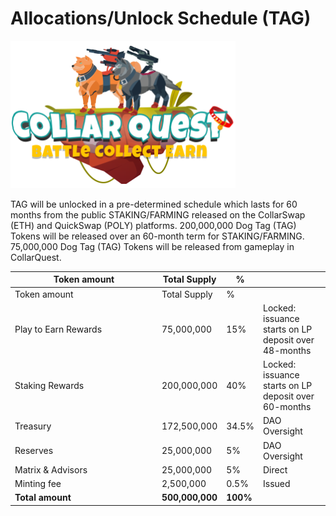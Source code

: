 # Allocations/Unlock Schedule (TAG)

![CollarQuest a Metaverse Play2Earn Ecosystem](../../../.gitbook/assets/CQ-Title.png)

TAG will be unlocked in a pre-determined schedule which lasts for 60 months from the public STAKING/FARMING released on the CollarSwap (ETH) and QuickSwap (POLY) platforms.  200,000,000 Dog Tag (TAG) Tokens will be released over an 60-month term for STAKING/FARMING.  75,000,000 Dog Tag (TAG) Tokens will be released from gameplay in CollarQuest.

<table data-header-hidden><thead><tr><th width="221">Token amount</th><th>Total Supply</th><th>%</th><th></th></tr></thead><tbody><tr><td>Token amount</td><td>Total Supply</td><td>%</td><td></td></tr><tr><td>Play to Earn Rewards</td><td>75,000,000</td><td>15%</td><td>Locked: issuance starts on LP deposit over 48-months</td></tr><tr><td>Staking Rewards</td><td>200,000,000</td><td>40%</td><td>Locked: issuance starts on LP deposit over 60-months</td></tr><tr><td>Treasury</td><td>172,500,000</td><td>34.5%</td><td>DAO Oversight</td></tr><tr><td>Reserves</td><td>25,000,000</td><td>5%</td><td>DAO Oversight</td></tr><tr><td>Matrix &#x26; Advisors</td><td>25,000,000</td><td>5%</td><td>Direct</td></tr><tr><td>Minting fee</td><td>2,500,000</td><td>0.5%</td><td>Issued</td></tr><tr><td><strong>Total amount</strong> </td><td><strong>500,000,000</strong></td><td><strong>100%</strong></td><td></td></tr></tbody></table>
